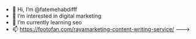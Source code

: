 - 👋 Hi, I’m @fatemehabdifff
- 👀 I’m interested in digital marketing
- 🌱 I’m currently learning seo
- 📫 https://footofan.com/rayamarketing-content-writing-service/
--->
